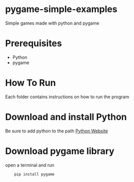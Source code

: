 # pygame-simple-examples

Simple games made with python and pygame

# Prerequisites

- Python
- pygame

# How To Run

Each folder contains instructions on how to run the program

# Download and install Python

Be sure to add python to the path
[Python Website](https://www.python.org/)

# Download pygame library

open a terminal and run

```terminal
    pip install pygame
```
